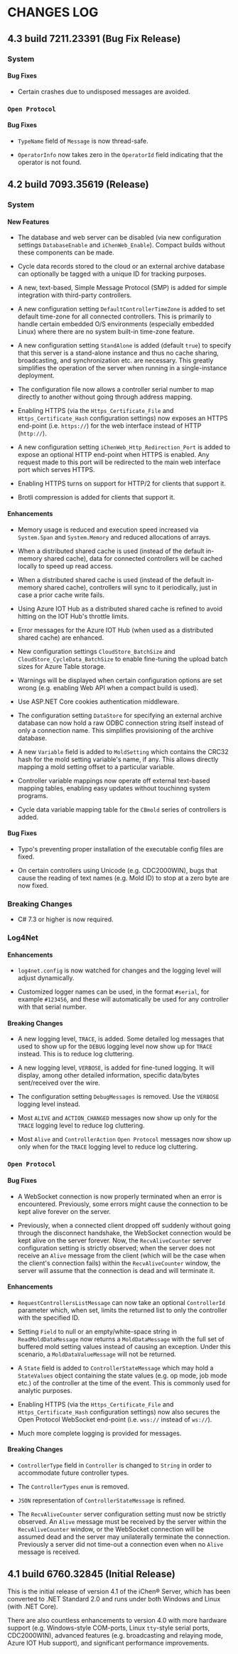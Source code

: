 CHANGES LOG
===========

4.3 build 7211.23391 (Bug Fix Release)
-------------------------------------

### System

#### Bug Fixes

- Certain crashes due to undisposed messages are avoided.

### `Open Protocol`

#### Bug Fixes
  
- `TypeName` field of `Message` is now thread-safe.

- `OperatorInfo` now takes zero in the `OperatorId` field indicating
  that the operator is not found.


4.2 build 7093.35619 (Release)
------------------------------

### System

#### New Features

- The database and web server can be disabled (via new configuration
  settings `DatabaseEnable` and `iChenWeb_Enable`). Compact builds
  without these components can be made.

- Cycle data records stored to the cloud or an external archive
  database can optionally be tagged with a unique ID for tracking
  purposes.

- A new, text-based, Simple Message Protocol (SMP) is added for
  simple integration with third-party controllers.

- A new configuration setting `DefaultControllerTimeZone` is added
  to set default time-zone for all connected controllers.  This is
  primarily to handle certain embedded O/S environments (especially
  embedded Linux) where there are no system built-in time-zone feature.

- A new configuration setting `StandAlone` is added (default `true`)
  to specify that this server is a stand-alone instance and thus
  no cache sharing, broadcasting, and synchronization etc. are
  necessary. This greatly simplifies the operation of the server
  when running in a single-instance deployment.

- The configuration file now allows a controller serial number to
  map directly to another without going through address mapping.

- Enabling HTTPS (via the `Https_Certificate_File` and
  `Https_Certificate_Hash` configuration settings) now exposes an
  HTTPS end-point (i.e. `https://`) for the web interface instead
  of HTTP (`http://`).

- A new configuration setting `iChenWeb_Http_Redirection_Port` is
  added to expose an optional HTTP end-point when HTTPS is enabled.
  Any request made to this port will be redirected to the main
  web interface port which serves HTTPS.

- Enabling HTTPS turns on support for HTTP/2 for clients that
  support it.

- Brotli compression is added for clients that support it.
  
#### Enhancements

- Memory usage is reduced and execution speed increased via `System.Span`
  and `System.Memory` and reduced allocations of arrays.

- When a distributed shared cache is used (instead of the default
  in-memory shared cache), data for connected controllers will
  be cached locally to speed up read access.

- When a distributed shared cache is used (instead of the default
  in-memory shared cache), controllers will sync to it
  periodically, just in case a prior cache write fails.

- Using Azure IOT Hub as a distributed shared cache is refined to
  avoid hitting on the IOT Hub's throttle limits.

- Error messages for the Azure IOT Hub (when used as a distributed
  shared cache) are enhanced.

- New configuration settings `CloudStore_BatchSize` and
  `CloudStore_CycleData_BatchSize` to enable fine-tuning the
  upload batch sizes for Azure Table storage.

- Warnings will be displayed when certain configuration options are
  set wrong (e.g. enabling Web API when a compact build is used).

- Use ASP.NET Core cookies authentication middleware.

- The configuration setting `DataStore` for specifying an external
  archive database can now hold a raw ODBC connection string itself
  instead of only a connection name. This simplifies provisioning
  of the archive database.

- A new `Variable` field is added to `MoldSetting` which contains
  the CRC32 hash for the mold setting variable's name, if any.
  This allows directly mapping a mold setting offset to a
  particular variable.

- Controller variable mappings now operate off external text-based
  mapping tables, enabling easy updates without touchinng system
  programs.
  
- Cycle data variable mapping table for the `CBmold` series of
  controllers is added.

#### Bug Fixes

- Typo's preventing proper installation of the executable config
  files are fixed.

- On certain controllers using Unicode (e.g. CDC2000WIN), bugs
  that cause the reading of text names (e.g. Mold ID) to stop at
  a zero byte are now fixed.

### Breaking Changes

- C# 7.3 or higher is now required.

### Log4Net

#### Enhancements

- `log4net.config` is now watched for changes and the logging level
  will adjust dynamically.

- Customized logger names can be used, in the format `#serial`, for
  example `#123456`, and these will automatically be used for any
  controller with that serial number.

#### Breaking Changes

- A new logging level, `TRACE`, is added. Some detailed log messages
  that used to show up for the `DEBUG` logging level now show up
  for `TRACE` instead. This is to reduce log cluttering.
  
- A new logging level, `VERBOSE`, is added for fine-tuned logging.
  It will display, among other detailed information, specific data/bytes
  sent/received over the wire.
  
- The configuration setting `DebugMessages` is removed.  Use the
  `VERBOSE` logging level instead.

- Most `ALIVE` and `ACTION_CHANGED` messages now show up only for
  the `TRACE` logging level to reduce log cluttering.
  
- Most `Alive` and `ControllerAction` `Open Protocol` messages
  now show up only when for the `TRACE` logging level to reduce log
  cluttering.

### `Open Protocol`

#### Bug Fixes

- A WebSocket connection is now properly terminated when an error
  is encountered.  Previously, some errors might cause the connection
  to be kept alive forever on the server.
  
- Previously, when a connected client dropped off suddenly without
  going through the disconnect handshake, the WebSocket connection
  would be kept alive on the server forever.  Now, the `RecvAliveCounter`
  server configuration setting is strictly observed; when the server
  does not receive an `Alive` message from the client (which will be
  the case when the client's connection fails) within the `RecvAliveCounter`
  window, the server will assume that the connection is dead and
  will terminate it.

#### Enhancements

- `RequestControllersListMessage` can now take an optional
  `ControllerId` parameter which, when set, limits the returned list
  to only the controller with the specified ID.

- Setting `Field` to null or an empty/white-space string in
  `ReadMoldDataMessage` now returns a `MoldDataMessage` with the
  full set of buffered mold setting values instead of causing an
  exception.  Under this scenario, a `MoldDataValueMessage` will
  not be returned.

- A `State` field is added to `ControllerStateMessage` which may
  hold a `StateValues` object containing the state values
  (e.g. op mode, job mode etc.) of the controller at the time
  of the event.  This is commonly used for analytic purposes.

- Enabling HTTPS (via the `Https_Certificate_File` and
  `Https_Certificate_Hash` configuration settings) now also secures
  the Open Protocol WebSocket end-point (i.e. `wss://` instead of
  `ws://`).
  
- Much more complete logging is provided for messages.

#### Breaking Changes

- `ControllerType` field in `Controller` is changed to `String` in
  order to accommodate future controller types. 
  
- The `ControllerTypes` `enum` is removed.

- `JSON` representation of `ControllerStateMessage` is refined.

- The `RecvAliveCounter` server configuration setting must now be
  strictly observed.  An `Alive` message must be received by the
  server within the `RecvAliveCounter` window, or the WebSocket
  connection will be assumed dead and the server may unilaterally
  terminate the connection.  Previously a server did not time-out
  a connection even when no `Alive` message is received.


4.1 build 6760.32845 (Initial Release)
--------------------------------------

This is the initial release of version 4.1 of the iChen® Server,
which has been converted to .NET Standard 2.0 and runs under both
Windows and Linux (with .NET Core).

There are also countless enhancements to version 4.0 with more
hardware support (e.g. Windows-style COM-ports, Linux `tty`-style
serial ports, CDC2000WIN), advanced features (e.g. broadcasting
and relaying mode, Azure IOT Hub support), and significant
performance improvements.
